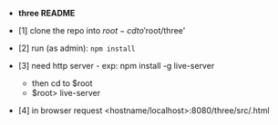 * __three README__

* [1] clone the repo into $root - cd to '$root/three'

* [2] run (as admin):
```npm install```

* [3] need http server - exp: npm install -g live-server
  * then cd to $root
  * $root> live-server

* [4] in browser request <hostname/localhost>:8080/three/src/<name>.html


